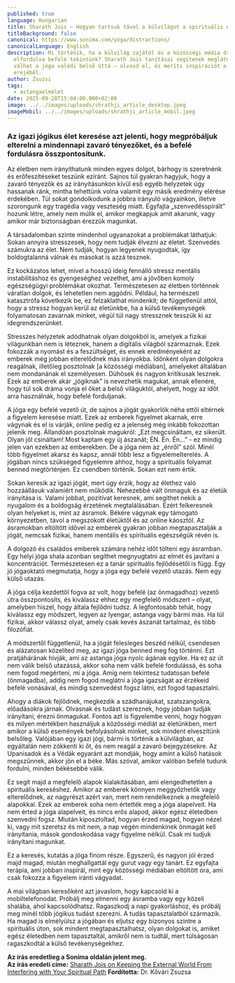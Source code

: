 ```yaml
---
published: true
language: Hungarian
title: Sharath Jois – Hogyan tartsuk távol a külvilágot a spirituális utunktól
titleBackground: false
canonical: https://www.sonima.com/yoga/distractions/
canonicalLanguage: English
description: Mi történik, ha a külvilág zajától és a közösségi média drámáitól
  elfordulva befelé tekintünk? Sharath Jois tanításai segítenek meglátni, hogyan
  válhat a jóga valódi belső úttá – olvasd el, és meríts inspirációt a csend
  erejéből.
author: Zsuzsi
tags:
  - astangaelmélet
date: 2025-09-28T15:04:00.000+02:00
image: ../../images/uploads/shrathji_article_desktop.jpeg
imageMobil: ../../images/uploads/shrathji_article_mobil.jpeg
---
```

<h3 class="clr-brand-orange">Az igazi jógikus élet keresése azt jelenti, hogy megpróbáljuk elterelni a mindennapi zavaró tényezőket, és a befelé fordulásra összpontosítunk.</h3>

Az életben nem irányíthatunk minden egyes dolgot, bárhogy is szeretnénk és erőfeszítéseket teszünk eziránt. Sajnos túl gyakran hagyjuk, hogy a zavaró tényezők és az irányításunkon kívül eső egyéb helyzetek úgy hassanak ránk, mintha tehettünk volna valamit egy másik eredmény elérése érdekében. Túl sokat gondolkodunk a jobbra irányuló vágyainkon, illetve szorongunk egy tragédia vagy veszteség miatt. Egyfajta „szenvedésspirált” hozunk létre, amely nem múlik el, amikor megkapjuk amit akarunk, vagy amikor már biztonságban érezzük magunkat.

A társadalomban szinte mindenhol ugyanazokat a problémákat láthatjuk: Sokan annyira stresszesek, hogy nem tudják élvezni az életet. Szenvedés számukra az élet. Nem tudják, hogyan legyenek nyugodtak, így boldogtalanná válnak és másokat is azzá tesznek.

Ez kockázatos lehet, mivel a hosszú ideig fennálló stressz mentális instabilitáshoz és gyengeséghez vezethet, ami a jövőben komoly egészségügyi problémákat okozhat. Természetesen az életben történnek váratlan dolgok, és lehetetlen nem aggódni. Például, ha természeti katasztrófa következik be, ez felzaklathat mindenkit; de függetlenül attól, hogy a stressz hogyan kerül az életünkbe, ha a külső tevékenységek folyamatosan zavarnak minket, végül túl nagy stressznek tesszük ki az idegrendszerünket.

Stresszes helyzetek adódhatnak olyan dolgokból is, amelyek a fizikai világunkban nem is léteznek, hanem a digitális világból származnak. Ezek fokozzák a nyomást és a feszültséget, és ennek eredményeként az emberek még jobban elterelődnek más irányokba. Időnként olyan dolgokra reagálnak, illetőleg posztolnak [a közösségi médiában], amelyeket általában nem mondanának el személyesen. Dühösek és nagyon kritikusak lesznek. Ezek az emberek akár „jógiknak” is nevezhetik magukat, annak ellenére, hogy túl sok dráma vonja el őket a belső világuktól, ahelyett, hogy az időt arra használnák, hogy befelé forduljanak.

A jóga egy befelé vezető út, de sajnos a jógát gyakorlók néha ettől eltérnek a figyelem keresése miatt. Ezek az emberek figyelmet akarnak, erre vágynak és el is várják, online pedig ez a jelenség még inkább fokozottan jelenik meg. Állandóan posztolnak magukról: „Ezt megcsináltam, ez sikerült. Olyan jól csináltam! Most kaptam egy új ászanát; ÉN. Én. Én…” - ez mindig jelen van ezekben az emberekben. De a jóga nem az „énről” szól. Minél több figyelmet akarsz és kapsz, annál több lesz a figyelemelterelés. A jógában nincs szükséged figyelemre ahhoz, hogy a spirituális folyamat benned megtörténjen. Ez csendben történik. Sokan ezt nem értik.

Sokan keresik az igazi jógát, mert úgy érzik, hogy az élethez való hozzáállásuk valamiért nem működik. Nehezebbé vált önmaguk és az életük irányítása is. Valami jobbat, pozitívat keresnek, ami segíthet nekik a nyugalom és a boldogság érzetének megtalálásában. Ezért felkeresnek olyan helyeket is, mint az ásramok. Békére vágynak egy támogató környezetben, távol a megszokott életüktől és az online káosztól. Az ásramokban eltöltött idővel az emberek gyakran jobban megtapasztalják a jógát, nemcsak fizikai, hanem mentális és spirituális egészségük révén is.

A dolgozó és családos emberek számára nehéz időt tölteni egy ásramban. Egy helyi jóga shala azonban segíthet megnyugtatni az elmét és javítani a koncentrációt. Természetesen ez a tanár spirituális fejlődésétől is függ. Egy jó jógaoktató megmutatja, hogy a jóga egy befelé vezető utazás. Nem egy külső utazás.

A jóga célja kezdettől fogva az volt, hogy befelé (az önmagadhoz) vezető útra összpontosíts, és kiválassz ehhez egy megfelelő módszert – olyat, amelyben hiszel, hogy általa fejlődni tudsz. A legfontosabb tehát, hogy kiválassz egy módszert, legyen az Iyengar, astanga vagy bármi más. Ha túl fizikai, akkor válassz olyat, amely csak kevés ászanát tartalmaz, és több filozófiát.

A módszertől függetlenül, ha a jógát felesleges beszéd nélkül, csendesen és alázatosan közelíted meg, az igazi jóga benned meg fog történni. Ezt pratjáhárának hívják, ami az astanga jóga nyolc ágának egyike. Ha ez az út nem válik belső utazássá, akkor soha nem válik befelé fordulássá, és soha nem fogod megérteni, mi a jóga. Amíg nem tekintesz tudatosan befelé (önmagadba), addig nem fogod meglátni a jóga igazságát az érzékeid befelé vonásával, és mindig szenvedést fogsz látni, ezt fogod tapasztalni.

Ahogy a diákok fejlődnek, megkezdik a szádhanájukat, szatszangokra, előadásokra járnak. Olvasnak és tudást szereznek, hogy jobban tudják irányítani, érezni önmagukat. Fontos azt is figyelembe venni, hogy hogyan és milyen mértékben használjuk a közösségi médiát az életünkben, mert amikor a külső események befolyásolnak minket, sok mindent elveszítünk belsőleg. Valójában egy igazi jógi, bármi is történik a külvilágban, az egyáltalán nem zökkenti ki őt, és nem reagál a zavaró bejegyzésekre. Az Upanisadok és a Védák egyaránt azt mondják, hogy amint a külső hatások megszűnnek, akkor jön el a béke. Más szóval, amikor valóban befelé tudunk fordulni, minden békésebbé válik.

Ez segít majd a megfelelő alapok kialakításában, ami elengedhetetlen a spirituális kereséshez. Amikor az emberek könnyen meggyőzhetők vagy elterelődnek, az nagyrészt azért van, mert nem rendelkeznek a megfelelő alapokkal. Ezek az emberek soha nem értették meg a jóga alapelveit. Ha nem érted a jóga alapelveit, és nincs erős alapod, akkor egész életedben szenvedni fogsz. Miután kiposztoltad, hogyan érzed magad, hogyan nézel ki, vagy mit szeretsz és mit nem, a nap végén mindenkinek önmagát kell irányítania, mások gondoskodása vagy figyelme nélkül. Csak mi tudjuk irányítani magunkat.

Ez a keresés, kutatás a jóga finom része. Egyszerű, és nagyon jól érzed majd magad, miután meghallgattál egy gurut vagy egy tanárt. Ez egyfajta terápia, ami jobban inspirál, mint egy közösségi médiában eltöltött óra, ami csak fokozza a figyelem iránti vágyadat.

A mai világban keresőként azt javaslom, hogy kapcsold ki a mobiltelefonodat. Próbálj meg elmenni egy ásramba vagy egy közeli shalába, ahol kapcsolódhatsz. Ragaszkodj a napi gyakorláshoz, és próbálj meg minél több jógikus tudást szerezni. A tudás tapasztalatból származik. Ha magad is elmélyülsz a jógában és eljutsz egy bizonyos szintre a spirituális úton, sok mindent megtapasztalhatsz, olyan dolgokat is, amiket egész életedben nem tapasztaltál, amikről nem is tudtál, mert túlságosan ragaszkodtál a külső tevékenységekhez.

**Az írás eredetlieg a Sonima oldalán jelent meg.**  
**Az írás eredeti címe:** [Sharath Jois on Keeping the External World From Interfering with Your Spiritual Path](https://www.sonima.com/yoga/distractions/) 
**Fordította:** Dr. Kővári Zsuzsa
